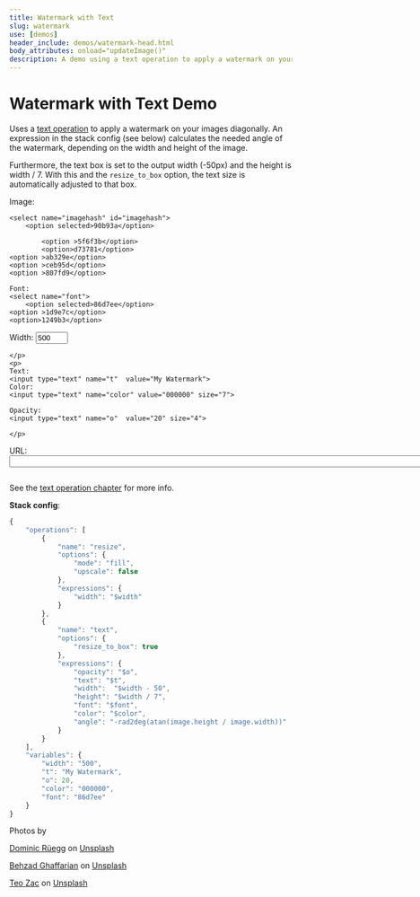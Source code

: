 ```yaml
---
title: Watermark with Text
slug: watermark
use: [demos]
header_include: demos/watermark-head.html
body_attributes: onload="updateImage()"
description: A demo using a text operation to apply a watermark on your images.
---
```

 
# Watermark with Text Demo

Uses a [text operation](/documentation/references/operations.html#text) to apply a watermark
on your images diagonally. An expression in the stack config (see below) calculates the needed
angle of the watermark, depending on the width and height of the image. 

Furthermore, the text box is set to the output width (-50px) and the height is width / 7. With this
and the `resize_to_box` option, the text size is automatically adjusted to that box.

<div id="demoForm">   
<form id="form" onkeyup="updateImage()" onchange="updateImage()">
    <p>Image: 

    <select name="imagehash" id="imagehash">
        <option selected>90b93a</option>

            <option >5f6f3b</option>
            <option>d73781</option>
    <option >ab329e</option>
    <option >ceb95d</option>
    <option >807fd9</option>
</select>
    
    Font: 
    <select name="font">
        <option selected>86d7ee</option>
    <option >1d9e7c</option>
    <option>1249b3</option>
</select>
    Width: 
    <input type="text" name="width"  value="500" size="4">

    </p>
    <p>
    Text: 
    <input type="text" name="t"  value="My Watermark">
    Color: 
    <input type="text" name="color" value="000000" size="7">

    Opacity: 
    <input type="text" name="o"  value="20" size="4">
    
    </p>
    
</form>
</div>
<p>
    URL: <input id="url" onkeyup="urlchange()" size="120">
</p>
<p>
    <img id="image" src="">
</p>

See the [text operation chapter](/documentation/references/operations.html#text) for more info. 

**Stack config**:

````javascript
{
    "operations": [
        {
            "name": "resize",
            "options": {
                "mode": "fill",
                "upscale": false
            },
            "expressions": {
                "width": "$width"
            }
        },
        {
            "name": "text",
            "options": {
                "resize_to_box": true
            },
            "expressions": {
                "opacity": "$o",
                "text": "$t",
                "width":  "$width - 50",
                "height": "$width / 7",
                "font": "$font",
                "color": "$color",
                "angle": "-rad2deg(atan(image.height / image.width))"
            }
        }
    ],
    "variables": {
        "width": "500",
        "t": "My Watermark",
        "o": 20,
        "color": "000000",
        "font": "86d7ee"
    }
}
````


<p>
Photos by
</p>
<p> 
<span><a href="https://unsplash.com/@dominicrueegg?utm_source=unsplash&amp;utm_medium=referral&amp;utm_content=creditCopyText">Dominic Rüegg</a> on <a href="https://unsplash.com/?utm_source=unsplash&amp;utm_medium=referral&amp;utm_content=creditCopyText">Unsplash</a></span>
</p>
<p><span><a href="https://unsplash.com/@behz?utm_source=unsplash&amp;utm_medium=referral&amp;utm_content=creditCopyText">Behzad Ghaffarian</a> on <a href="https://unsplash.com/?utm_source=unsplash&amp;utm_medium=referral&amp;utm_content=creditCopyText">Unsplash</a></span>
</p>
<p><span><a href="https://unsplash.com/@teo?utm_source=unsplash&amp;utm_medium=referral&amp;utm_content=creditCopyText">Teo Zac</a> on <a href="https://unsplash.com/?utm_source=unsplash&amp;utm_medium=referral&amp;utm_content=creditCopyText">Unsplash</a></span>
    </p>

